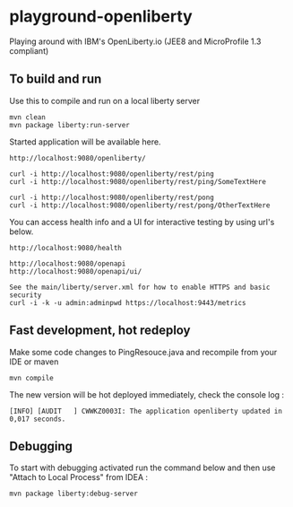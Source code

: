 # playground-openliberty
Playing around with IBM's OpenLiberty.io (JEE8 and MicroProfile 1.3 compliant)


## To build and run
Use this to compile and run on a local liberty server
```
mvn clean
mvn package liberty:run-server
```

Started application will be available here.
```
http://localhost:9080/openliberty/

curl -i http://localhost:9080/openliberty/rest/ping
curl -i http://localhost:9080/openliberty/rest/ping/SomeTextHere

curl -i http://localhost:9080/openliberty/rest/pong
curl -i http://localhost:9080/openliberty/rest/pong/OtherTextHere

```

You can access health info and a UI for interactive testing by using url's below.
```
http://localhost:9080/health

http://localhost:9080/openapi
http://localhost:9080/openapi/ui/

See the main/liberty/server.xml for how to enable HTTPS and basic security
curl -i -k -u admin:adminpwd https://localhost:9443/metrics
```

## Fast development, hot redeploy
Make some code changes to PingResouce.java and recompile from your IDE or maven
```
mvn compile
```

The new version will be hot deployed immediately, check the console log :
```
[INFO] [AUDIT   ] CWWKZ0003I: The application openliberty updated in 0,017 seconds.
```

## Debugging
To start with debugging activated run the command below and then use "Attach to Local Process" from IDEA :    
```
mvn package liberty:debug-server
```